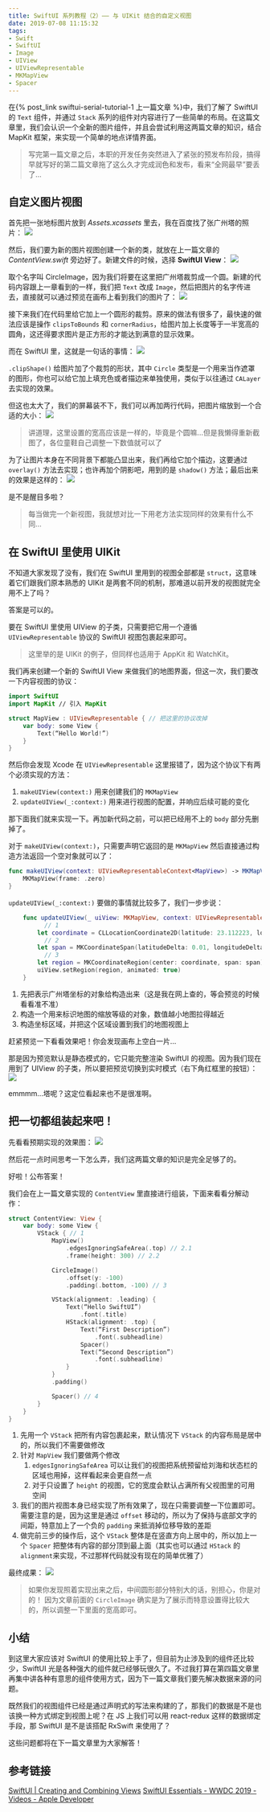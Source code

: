 ```yaml
---
title: SwiftUI 系列教程（2）—— 与 UIKit 结合的自定义视图
date: 2019-07-08 11:15:32
tags:
- Swift
- SwiftUI
- Image
- UIView
- UIViewRepresentable
- MKMapView
- Spacer
---
```


在{% post_link swiftui-serial-tutorial-1 上一篇文章 %}中，我们了解了 SwiftUI 的 `Text`  组件，并通过 `Stack` 系列的组件对内容进行了一些简单的布局。在这篇文章里，我们会认识一个全新的图片组件，并且会尝试利用这两篇文章的知识，结合 MapKit 框架，来实现一个简单的地点详情界面。

<!--more-->

> 写完第一篇文章之后，本职的开发任务突然进入了紧张的预发布阶段，搞得早就写好的第二篇文章拖了这么久才完成润色和发布，看来“全网最早”要丢了...

## 自定义图片视图
首先把一张地标图片放到 *Assets.xcassets* 里去，我在百度找了张广州塔的照片：
![](/uploads/swiftui-serial-tutorial-2/BF6A8678-F10F-4633-A932-94B781BE73F9.png)

然后，我们要为新的图片视图创建一个新的类，就放在上一篇文章的 *ContentView.swift* 旁边好了。新建文件的时候，选择 **SwiftUI View**：
![](/uploads/swiftui-serial-tutorial-2/8A140752-2AE7-40E5-B320-F9DF7ADECE5C.png)

取个名字叫 CircleImage，因为我们将要在这里把广州塔裁剪成一个圆。新建的代码内容跟上一章看到的一样，我们把 `Text` 改成 `Image`，然后把图片的名字传进去，直接就可以通过预览在画布上看到我们的图片了：
![](/uploads/swiftui-serial-tutorial-2/03DBC394-DA28-4686-87CA-117FCAC32CC6.png)

接下来我们在代码里给它加上一个圆形的裁剪。原来的做法有很多了，最快速的做法应该是操作 `clipsToBounds` 和 `cornerRadius`，给图片加上长度等于一半宽高的圆角，这还得要求图片是正方形的才能达到满意的显示效果。

而在 SwiftUI 里，这就是一句话的事情：
![](/uploads/swiftui-serial-tutorial-2/D1D63EE5-2169-40D0-ACAB-F68AE4EED5EB.png)

`.clipShape()` 给图片加了个裁剪的形状，其中 `Circle` 类型是一个用来当作遮罩的图形，你也可以给它加上填充色或者描边来单独使用，类似于以往通过 `CALayer` 去实现的效果。

但这也太大了，我们的屏幕装不下，我们可以再加两行代码，把图片缩放到一个合适的大小：
![](/uploads/swiftui-serial-tutorial-2/E0470CA5-E465-4D53-8E1A-555C180DED64.png)

> 讲道理，这里设置的宽高应该是一样的，毕竟是个圆嘛…但是我懒得重新截图了，各位童鞋自己调整一下数值就可以了

为了让图片本身在不同背景下都能凸显出来，我们再给它加个描边，这要通过 `overlay()` 方法去实现；也许再加个阴影吧，用到的是 `shadow()` 方法；最后出来的效果是这样的：
![](/uploads/swiftui-serial-tutorial-2/1263812F-2159-4AD5-9B21-50A314CFA99C.png)

是不是醒目多啦？

> 每当做完一个新视图，我就想对比一下用老方法实现同样的效果有什么不同…  

## 在 SwiftUI 里使用 UIKit
不知道大家发现了没有，我们在 SwiftUI 里用到的视图全部都是 `struct`，这意味着它们跟我们原本熟悉的 UIKit 是两套不同的机制，那难道以前开发的视图就完全用不上了吗？

答案是可以的。

要在 SwiftUI 里使用 UIView 的子类，只需要把它用一个遵循 `UIViewRepresentable` 协议的 SwiftUI 视图包裹起来即可。

> 这里举的是 UIKit 的例子，但同样也适用于 AppKit 和 WatchKit。  

我们再来创建一个新的 SwiftUI View 来做我们的地图界面，但这一次，我们要改一下内容视图的协议：
```swift
import SwiftUI
import MapKit // 引入 MapKit

struct MapView : UIViewRepresentable { // 把这里的协议改掉
    var body: some View {
        Text(“Hello World!”)
    }
}
```

然后你会发现 Xcode 在 `UIViewRepresentable` 这里报错了，因为这个协议下有两个必须实现的方法：
1. `makeUIView(context:)` 用来创建我们的 `MKMapView`
2. `updateUIView(_:context:)` 用来进行视图的配置，并响应后续可能的变化

那下面我们就来实现一下。再加新代码之前，可以把已经用不上的 `body` 部分先删掉了。

对于 `makeUIView(context:)`，只需要声明它返回的是 `MKMapView` 然后直接通过构造方法返回一个空对象就可以了：
```swift
func makeUIView(context: UIViewRepresentableContext<MapView>) -> MKMapView {
    MKMapView(frame: .zero)
}
```

`updateUIView(_:context:)` 要做的事情就比较多了，我们一步步说：
```swift
    func updateUIView(_ uiView: MKMapView, context: UIViewRepresentableContext<MapView>) {
		  // 1
        let coordinate = CLLocationCoordinate2D(latitude: 23.112223, longitude: 113.331084)
		  // 2
        let span = MKCoordinateSpan(latitudeDelta: 0.01, longitudeDelta: 0.01)
		  // 3
        let region = MKCoordinateRegion(center: coordinate, span: span)
        uiView.setRegion(region, animated: true)
    }
```
1. 先把表示广州塔坐标的对象给构造出来（这是我在网上查的，等会预览的时候看看准不准）
2. 构造一个用来标识地图的缩放等级的对象，数值越小地图拉得越近
3. 构造坐标区域，并把这个区域设置到我们的地图视图上

赶紧预览一下看看效果吧！你会发现画布上空白一片…

那是因为预览默认是静态模式的，它只能完整渲染 SwiftUI 的视图。因为我们现在用到了 UIView 的子类，所以要把预览切换到实时模式（右下角红框里的按钮）：
![](/uploads/swiftui-serial-tutorial-2/%E5%B1%8F%E5%B9%95%E5%BF%AB%E7%85%A72019-06-16%E4%B8%8B%E5%8D%887.28.49.png)

emmmm…塔呢？这定位看起来也不是很准啊。

## 把一切都组装起来吧！
先看看预期实现的效果图：
![](/uploads/swiftui-serial-tutorial-2/973ba702-85db-4852-851f-86a94cfca002.png)

然后花一点时间思考一下怎么弄，我们这两篇文章的知识是完全足够了的。

好啦！公布答案！

我们会在上一篇文章实现的 `ContentView` 里直接进行组装，下面来看看分解动作：
```swift
struct ContentView: View {
    var body: some View {
        VStack { // 1
            MapView() 
                .edgesIgnoringSafeArea(.top) // 2.1
                .frame(height: 300) // 2.2

            CircleImage()
                .offset(y: -100)
                .padding(.bottom, -100) // 3

            VStack(alignment: .leading) {
                Text(“Hello SwiftUI”)
                    .font(.title)
                HStack(alignment: .top) {
                    Text(“First Description”)
                        .font(.subheadline)
                    Spacer()
                    Text(“Second Description”)
                        .font(.subheadline)
                }
            }
            .padding()

            Spacer() // 4
        }
    }
}
```
1. 先用一个 `VStack` 把所有内容包裹起来，默认情况下 `VStack` 的内容布局是居中的，所以我们不需要做修改
2. 针对 `MapView` 我们要做两个修改
     1.  `edgesIgnoringSafeArea` 可以让我们的视图把系统预留给刘海和状态栏的区域也用掉，这样看起来会更自然一点
     2. 对于只设置了 `height` 的视图，它的宽度会默认占满所有父视图里的可用空间
3. 我们的图片视图本身已经实现了所有效果了，现在只需要调整一下位置即可。需要注意的是，因为这里是通过 `offset` 移动的，所以为了保持与底部文字的间距，特意加上了一个负的 `padding` 来抵消掉位移导致的差距
4. 做完前三步的操作后，这个 `VStack` 整体是在竖直方向上居中的，所以加上一个 `Spacer` 把整体有内容的部分顶到最上面（其实也可以通过 `HStack` 的 `alignment`来实现，不过那样代码就没有现在的简单优雅了）

最终成果：
![](/uploads/swiftui-serial-tutorial-2/EF653793-4B81-42D7-9B53-00790EE31E8F.png)

> 如果你发现照着实现出来之后，中间圆形部分特别大的话，别担心，你是对的！ 
> 因为文章前面的 `CircleImage` 确实是为了展示而特意设置得比较大的，所以调整一下里面的宽高即可。  

## 小结
到这里大家应该对 SwiftUI 的使用比较上手了，但目前为止涉及到的组件还比较少，SwiftUI 光是各种强大的组件就已经够玩很久了。不过我打算在第四篇文章里再集中讲各种有意思的组件使用方式，因为下一篇文章我们要先解决数据来源的问题。

既然我们的视图组件已经是通过声明式的写法来构建的了，那我们的数据是不是也该换一种方式绑定到视图上呢？在 JS 上我们可以用 react-redux 这样的数据绑定手段，那 SwiftUI 是不是该搭配 RxSwift 来使用了？

这些问题都将在下一篇文章里为大家解答！

## 参考链接
[SwiftUI | Creating and Combining Views](https://developer.apple.com/tutorials/swiftui/creating-and-combining-views)
[SwiftUI Essentials - WWDC 2019 - Videos - Apple Developer](https://developer.apple.com/videos/play/wwdc2019/216/)